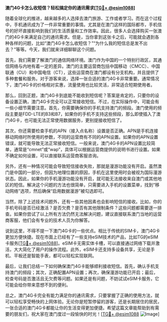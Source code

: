 **澳门4G卡怎么收短信？轻松搞定你的通讯需求[[TG💪+ @esim1088](https://t.me/s/esim1088)]**

随着全球化的推进，越来越多的人选择去澳门旅游、工作或者学习。而在这个过程中，手机通讯成为了一件非常重要的事情。尤其是在澳门这样的国际都市，手机信号的好坏直接影响到我们的生活质量和工作效率。因此，很多人会选择购买一张澳门的4G卡来满足自己的通讯需求。但是，当你拿到这张卡之后，可能就会遇到各种各样的问题，比如“澳门4G卡怎么收短信？”“为什么我的短信总是发不出去？”等等。今天，我们就来详细聊聊这个问题。

首先，我们需要了解澳门的通信网络环境。澳门作为中国的一个特别行政区，其通信网络与内地有着一定的差异。澳门的主要运营商包括中国移动（CMCC）、中国联通（CU）和中国电信（CT），这些运营商在澳门都设有分支机构，并且提供了多种套餐和服务。对于游客来说，选择一张合适的澳门4G卡非常重要。通常情况下，澳门4G卡的价格相对实惠，流量使用也比较灵活，非常适合短期使用者。

那么，回到正题，澳门4G卡到底能不能收到短信呢？答案是肯定的，只要你的设备设置正确，澳门4G卡完全可以正常接收短信。不过，在实际操作中，可能会有一些小细节需要注意。首先，你需要确保你的手机支持澳门的频段。澳门使用的频段主要是FDD-LTE的B3和B7，如果你的手机不支持这些频段，那么即使插入了澳门4G卡，也可能无法正常使用数据服务，更别提接收短信了。

其次，你还需要检查手机的APN（接入点名称）设置是否正确。APN是手机连接移动网络时所使用的参数，不同的运营商有不同的APN设置。如果你的APN设置错误，就可能导致无法正常接收短信。一般来说，澳门4G卡的APN设置比较简单，通常是“cmnet”或“wap”，具体可以根据运营商提供的说明书进行设置。如果不确定如何设置，可以直接联系运营商客服咨询。

另外，还有一种情况可能会导致短信接收失败，那就是漫游功能没有开启。虽然澳门是中国的一部分，但因为地理位置的原因，手机在这里使用时会被视为国际漫游状态。因此，如果你的手机漫游功能没有开启，就可能无法接收来自澳门或其他地区的短信。解决这个问题的方法也很简单，只需要进入手机的设置菜单，找到“移动网络”选项，然后确保“启用数据漫游”被勾选即可。

当然，除了上述技术问题外，还有一些其他因素也会影响短信的接收。比如，你的手机号码是否已经激活？是否欠费？是否有其他限制条件？这些问题都需要逐一排查。如果你尝试了以上所有方法仍然无法解决问题，建议直接联系澳门当地的运营商客服，他们会有专业的技术人员为你解答。

说到这里，不得不提一下澳门4G卡的一些优点。相比于传统的SIM卡，澳门4G卡更加方便快捷。现在市面上已经有了一些支持eSIM技术的产品，比如TG的eSIM卡服务[[TG💪+ @esim1088](https://t.me/s/esim1088)]。eSIM卡无需实体卡槽，可以直接通过网络下载并激活，大大简化了用户的操作流程。此外，eSIM卡还支持多设备共享，无论是手机、平板还是智能手表，都可以轻松实现联网。

最后，让我们总结一下如何确保澳门4G卡能够顺利接收短信。首先，确认手机支持澳门的频段；其次，正确配置APN设置；再次，确保漫游功能已开启；最后，检查号码是否激活且无欠费等问题。如果还是有问题，不妨试试eSIM卡服务，它可能会给你带来意想不到的便利。

总之，澳门4G卡完全有能力满足你的通讯需求，只要掌握了正确的使用方法，就可以轻松享受畅快的上网体验。无论你是短暂停留的游客，还是长期居住的居民，一张合适的澳门4G卡都能让你的生活变得更加便捷。希望这篇文章能帮助到有需要的朋友们，祝大家在澳门度过一段愉快的时光！[[TG💪+ @esim1088](https://t.me/s/esim1088) ![Image](https://i.postimg.cc/4NQfJmqS/Snipaste-2025-05-13-00-14-12.png)]